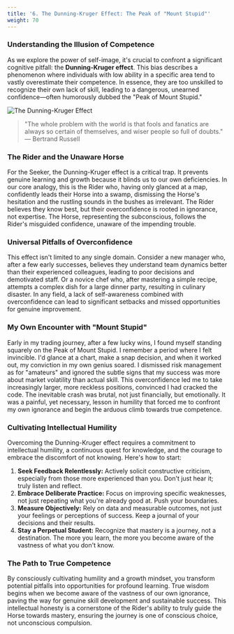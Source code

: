 ```yaml
---
title: '6. The Dunning-Kruger Effect: The Peak of "Mount Stupid"'
weight: 70
---
```


### Understanding the Illusion of Competence

As we explore the power of self-image, it's crucial to confront a significant cognitive pitfall: the **Dunning-Kruger effect**. This bias describes a phenomenon where individuals with low ability in a specific area tend to vastly overestimate their competence. In essence, they are too unskilled to recognize their own lack of skill, leading to a dangerous, unearned confidence—often humorously dubbed the "Peak of Mount Stupid."

![The Dunning-Kruger Effect](/notes/images/kruger.png)


> "The whole problem with the world is that fools and fanatics are always so certain of themselves, and wiser people so full of doubts."
> — Bertrand Russell

### The Rider and the Unaware Horse

For the Seeker, the Dunning-Kruger effect is a critical trap. It prevents genuine learning and growth because it blinds us to our own deficiencies. In our core analogy, this is the Rider who, having only glanced at a map, confidently leads their Horse into a swamp, dismissing the Horse's hesitation and the rustling sounds in the bushes as irrelevant. The Rider believes they know best, but their overconfidence is rooted in ignorance, not expertise. The Horse, representing the subconscious, follows the Rider's misguided confidence, unaware of the impending trouble.

### Universal Pitfalls of Overconfidence

This effect isn't limited to any single domain. Consider a new manager who, after a few early successes, believes they understand team dynamics better than their experienced colleagues, leading to poor decisions and demotivated staff. Or a novice chef who, after mastering a simple recipe, attempts a complex dish for a large dinner party, resulting in culinary disaster. In any field, a lack of self-awareness combined with overconfidence can lead to significant setbacks and missed opportunities for genuine improvement.

### My Own Encounter with "Mount Stupid"

Early in my trading journey, after a few lucky wins, I found myself standing squarely on the Peak of Mount Stupid. I remember a period where I felt invincible. I'd glance at a chart, make a snap decision, and when it worked out, my conviction in my own genius soared. I dismissed risk management as for "amateurs" and ignored the subtle signs that my success was more about market volatility than actual skill. This overconfidence led me to take increasingly larger, more reckless positions, convinced I had cracked the code. The inevitable crash was brutal, not just financially, but emotionally. It was a painful, yet necessary, lesson in humility that forced me to confront my own ignorance and begin the arduous climb towards true competence.

### Cultivating Intellectual Humility

Overcoming the Dunning-Kruger effect requires a commitment to intellectual humility, a continuous quest for knowledge, and the courage to embrace the discomfort of not knowing. Here's how to start:

1.  **Seek Feedback Relentlessly:** Actively solicit constructive criticism, especially from those more experienced than you. Don't just hear it; truly listen and reflect.
2.  **Embrace Deliberate Practice:** Focus on improving specific weaknesses, not just repeating what you're already good at. Push your boundaries.
3.  **Measure Objectively:** Rely on data and measurable outcomes, not just your feelings or perceptions of success. Keep a journal of your decisions and their results.
4.  **Stay a Perpetual Student:** Recognize that mastery is a journey, not a destination. The more you learn, the more you become aware of the vastness of what you don't know.

### The Path to True Competence

By consciously cultivating humility and a growth mindset, you transform potential pitfalls into opportunities for profound learning. True wisdom begins when we become aware of the vastness of our own ignorance, paving the way for genuine skill development and sustainable success. This intellectual honesty is a cornerstone of the Rider's ability to truly guide the Horse towards mastery, ensuring the journey is one of conscious choice, not unconscious compulsion.
